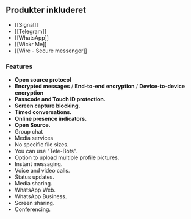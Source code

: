 ## Produkter inkluderet
- [[Signal]]
- [[Telegram]]
- [[WhatsApp]]
- [[Wickr Me]]
- [[Wire - Secure messenger]]
### Features
- **Open source protocol**
- **Encrypted messages** / **End-to-end encryption** / **Device-to-device encryption**
- **Passcode and Touch ID protection.**
- **Screen capture blocking.**
- **Timed conversations.**
- **Online presence indicators.**
- **Open Source.**
- Group chat
- Media services
- No specific file sizes.
- You can use “Tele-Bots”.
- Option to upload multiple profile pictures.
- Instant messaging.
- Voice and video calls.
- Status updates.
- Media sharing.
- WhatsApp Web.
- WhatsApp Business.
- Screen sharing.
- Conferencing.